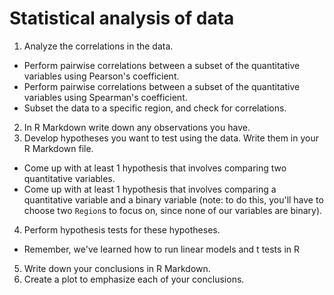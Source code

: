 # Statistical analysis of data

1. Analyze the correlations in the data.
* Perform pairwise correlations between a subset of the quantitative variables using Pearson's coefficient.
* Perform pairwise correlations between a subset of the quantitative variables using Spearman's coefficient.
* Subset the data to a specific region, and check for correlations.
2. In R Markdown write down any observations you have.
3. Develop hypotheses you want to test using the data. Write them in your R Markdown file.
* Come up with at least 1 hypothesis that involves comparing two quantitative variables.
* Come up with at least 1 hypothesis that involves comparing a quantitative variable and a binary variable (note: to do this, you'll have to choose two `Region`s to focus on, since none of our variables are binary).
4. Perform hypothesis tests for these hypotheses.
* Remember, we've learned how to run linear models and t tests in R
5. Write down your conclusions in R Markdown.
6. Create a plot to emphasize each of your conclusions. 
